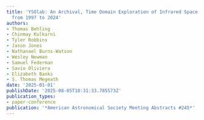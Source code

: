 ```yaml
---
title: 'YSOlab: An Archival, Time Domain Exploration of Infrared Space Telescope Data
  from 1997 to 2024'
authors:
- Thomas Behling
- Chinmay Kulkarni
- Tyler Robbins
- Jason Jones
- Nathanael Burns-Watson
- Wesley Newman
- Samuel Federman
- Savio Oliviera
- Elizabeth Banks
- S. Thomas Megeath
date: '2025-01-01'
publishDate: '2025-08-05T18:31:33.785573Z'
publication_types:
- paper-conference
publication: '*American Astronomical Society Meeting Abstracts #245*'
---
```

